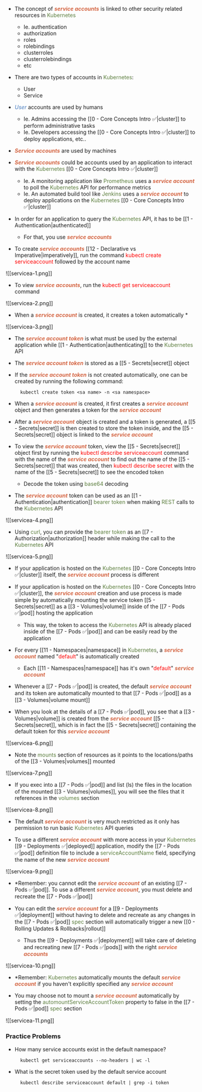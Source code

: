 - The concept of <b><i><span style="color:#d46644">service accounts</span></i></b> is linked to other security related resources in <span style="color:#5c7e3e">Kubernetes</span>
	- Ie. authentication
	- authorization
	- roles
	- rolebindings
	- clusterroles
	- clusterrolebindings
	- etc

- There are two types of accounts in <span style="color:#5c7e3e">Kubernetes</span>:
	- User
	- Service

- <i><span style="color:#477bbe">User</span></i> accounts are used by humans
	- Ie. Admins accessing the [[0 - Core Concepts Intro ✅|cluster]] to perform administrative tasks
	- Ie. Developers accessing the [[0 - Core Concepts Intro ✅|cluster]] to deploy applications, etc..

- <b><i><span style="color:#d46644">Service accounts</span></i></b> are used by machines

- <b><i><span style="color:#d46644">Service accounts</span></i></b> could be accounts used by an application to interact with the <span style="color:#5c7e3e">Kubernetes</span> [[0 - Core Concepts Intro ✅|cluster]]
	- Ie. A monitoring application like <span style="color:#5c7e3e">Prometheus</span> uses a <b><i><span style="color:#d46644">service account</span></i></b> to poll the <span style="color:#5c7e3e">Kubernetes</span> API for performance metrics
	- Ie. An automated build tool like <span style="color:#5c7e3e">Jenkins</span> uses a <b><i><span style="color:#d46644">service account</span></i></b> to deploy applications on the <span style="color:#5c7e3e">Kubernetes</span> [[0 - Core Concepts Intro ✅|cluster]]

- In order for an application to query the <span style="color:#5c7e3e">Kubernetes</span> API, it has to be [[1 - Authentication|authenticated]]
	- For that, you use <b><i><span style="color:#d46644">service accounts</span></i></b>

- To create <b><i><span style="color:#d46644">service accounts</span></i></b> [[12 - Declarative vs Imperative|imperatively]], run the command <span style="color:red">kubectl create serviceaccount</span> followed by the account name

![[servicea-1.png]]

- To view <b><i><span style="color:#d46644">service accounts</span></i></b>, run the <span style="color:red">kubectl get serviceaccount</span> command

![[servicea-2.png]]

- When a <b><i><span style="color:#d46644">service account</span></i></b> is created, it creates a token automatically *

![[servicea-3.png]]

- The <b><i><span style="color:#d46644">service account token</span></i></b> is what must be used by the external application while [[1 - Authentication|authenticating]] to the <span style="color:#5c7e3e">Kubernetes</span> API

- The <b><i><span style="color:#d46644">service account token</span></i></b> is stored as a [[5 - Secrets|secret]] object

- If the <b><i><span style="color:#d46644">service account token</span></i></b> is not created automatically, one can be created by running the following command:

		kubectl create token <sa name> -n <sa namespace>

- When a <b><i><span style="color:#d46644">service account</span></i></b> is created, it first creates a <b><i><span style="color:#d46644">service account</span></i></b> object and then generates a token for the <b><i><span style="color:#d46644">service account</span></i></b>

- After a <b><i><span style="color:#d46644">service account</span></i></b> object is created and a token is generated, a [[5 - Secrets|secret]] is then created to store the token inside, and the [[5 - Secrets|secret]] object is linked to the <b><i><span style="color:#d46644">service account</span></i></b>

- To view the <b><i><span style="color:#d46644">service account</span></i></b> token, view the [[5 - Secrets|secret]] object first by running the <span style="color:red">kubectl describe serviceaccount</span> command with the name of the <b><i><span style="color:#d46644">service account</span></i></b> to find out the name of the [[5 - Secrets|secret]] that was created, then <span style="color:red">kubectl describe secret</span> with the name of the [[5 - Secrets|secret]] to see the encoded token
	- Decode the token using <span style="color:#5c7e3e">base64</span> decoding

- The <b><i><span style="color:#d46644">service account</span></i></b> token can be used as an [[1 - Authentication|authentication]] <span style="color:#5c7e3e">bearer token</span> when making <span style="color:#5c7e3e">REST</span> calls to the <span style="color:#5c7e3e">Kubernetes</span> API

![[servicea-4.png]]

- Using <span style="color:#5c7e3e">curl</span>, you can provide the <span style="color:#5c7e3e">bearer token</span> as an [[7 - Authorization|authorization]] header while making the call to the <span style="color:#5c7e3e">Kubernetes</span> API

![[servicea-5.png]]

- If your application is hosted on the <span style="color:#5c7e3e">Kubernetes</span> [[0 - Core Concepts Intro ✅|cluster]] itself, the <b><i><span style="color:#d46644">service account</span></i></b> process is different

- If your application is hosted on the <span style="color:#5c7e3e">Kubernetes</span> [[0 - Core Concepts Intro ✅|cluster]], the <b><i><span style="color:#d46644">service account</span></i></b> creation and use process is made simple by automatically mounting the service token [[5 - Secrets|secret]] as a [[3 - Volumes|volume]] inside of the [[7 - Pods ✅|pod]] hosting the application
	- This way, the token to access the <span style="color:#5c7e3e">Kubernetes</span> API is already placed inside of the [[7 - Pods ✅|pod]] and can be easily read by the application

- For every [[11 - Namespaces|namespace]] in <span style="color:#5c7e3e">Kubernetes</span>, a <b><i><span style="color:#d46644">service account</span></i></b> named "<span style="color:red">default</span>" is automatically created
	- Each [[11 - Namespaces|namespace]] has it's own "<span style="color:red">default</span>" <b><i><span style="color:#d46644">service account</span></i></b>

- Whenever a [[7 - Pods ✅|pod]] is created, the default <b><i><span style="color:#d46644">service account</span></i></b> and its token are automatically mounted to that [[7 - Pods ✅|pod]] as a [[3 - Volumes|volume mount]]

- When you look at the details of a [[7 - Pods ✅|pod]], you see that a [[3 - Volumes|volume]] is created from the <b><i><span style="color:#d46644">service account</span></i></b> [[5 - Secrets|secret]], which is in fact the [[5 - Secrets|secret]] containing the default token for this <b><i><span style="color:#d46644">service account</span></i></b>

![[servicea-6.png]]

- Note the <span style="color:#5c7e3e">mounts</span> section of resources as it points to the locations/paths of the [[3 - Volumes|volumes]] mounted

![[servicea-7.png]]

- If you exec into a [[7 - Pods ✅|pod]] and list (ls) the files in the location of the mounted [[3 - Volumes|volumes]], you will see the files that it references in the <span style="color:#5c7e3e">volumes</span> section

![[servicea-8.png]]

- The default <b><i><span style="color:#d46644">service account</span></i></b> is very much restricted as it only has permission to run basic <span style="color:#5c7e3e">Kubernetes</span> API queries

- To use a different <b><i><span style="color:#d46644">service account</span></i></b> with more access in your <span style="color:#5c7e3e">Kubernetes</span> [[9 - Deployments ✅|deployed]] application, modify the [[7 - Pods ✅|pod]] definition file to include a <span style="color:#5c7e3e">serviceAccountName</span> field, specifying the name of the new <b><i><span style="color:#d46644">service account</span></i></b>

![[servicea-9.png]]

- *Remember: you cannot edit the <b><i><span style="color:#d46644">service account</span></i></b> of an existing [[7 - Pods ✅|pod]]. To use a different <b><i><span style="color:#d46644">service account</span></i></b>, you must delete and recreate the [[7 - Pods ✅|pod]]

- You can edit the <b><i><span style="color:#d46644">service account</span></i></b> for a [[9 - Deployments ✅|deployment]] without having to delete and recreate as any changes in the [[7 - Pods ✅|pod]] <span style="color:#5c7e3e">spec</span> section will automatically trigger a new [[0 - Rolling Updates & Rollbacks|rollout]]
	- Thus the [[9 - Deployments ✅|deployment]] will take care of deleting and recreating new [[7 - Pods ✅|pods]] with the right <b><i><span style="color:#d46644">service accounts</span></i></b>

![[servicea-10.png]]

- *Remember: <span style="color:#5c7e3e">Kubernetes</span> automatically mounts the default <b><i><span style="color:#d46644">service account</span></i></b> if you haven't explicitly specified any <b><i><span style="color:#d46644">service account</span></i></b>

- You may choose not to mount a <b><i><span style="color:#d46644">service account</span></i></b> automatically by setting the <span style="color:#5c7e3e">automountServiceAccountToken</span> property to false in the [[7 - Pods ✅|pod]] <span style="color:#5c7e3e">spec</span> section

![[servicea-11.png]]

### Practice Problems

- How many service accounts exist in the default namespace?

		kubectl get serviceaccounts --no-headers | wc -l

- What is the secret token used by the default service account

		kubectl describe serviceaccount default | grep -i token